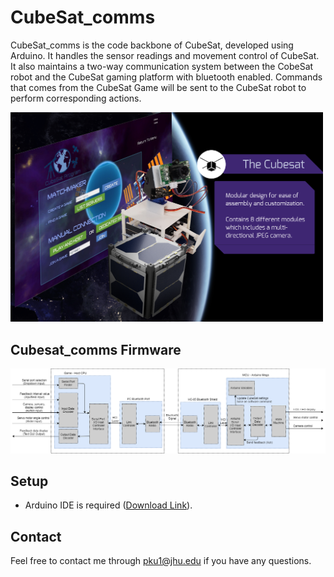 # CubeSat_comms

CubeSat_comms is the code backbone of CubeSat, developed using Arduino. It handles the sensor readings and movement control of CubeSat. It also maintains a two-way communication system between the CobeSat robot and the CubeSat gaming platform with bluetooth enabled. Commands that comes from the CubeSat Game will be sent to the CubeSat robot to perform corresponding actions.

<img src="./images/cubesat.png" width="500"/>

## Cubesat_comms Firmware

<img src="./images/Software Flow Diagram v1.png" width="900"/>

## Setup
 - Arduino IDE is required ([Download Link](https://www.arduino.cc/en/Main/Software)).
 
## Contact
Feel free to contact me through pku1@jhu.edu if you have any questions.
